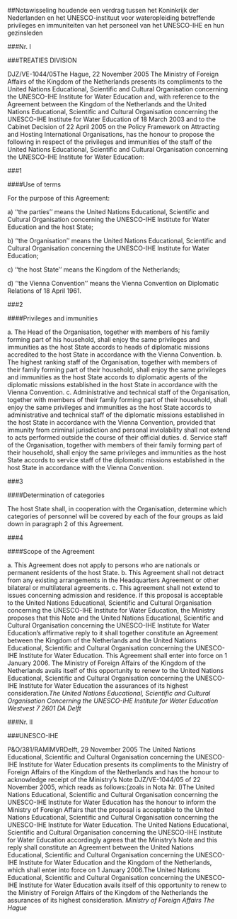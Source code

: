 <meta http-equiv='Content-Type' content='text/html; charset=utf-8' />

##Notawisseling houdende een verdrag tussen het Koninkrijk der Nederlanden en het UNESCO-instituut voor wateropleiding betreffende privileges en immuniteiten van het personeel van het UNESCO-IHE en hun gezinsleden

###Nr. I 

###TREATIES DIVISION

DJZ/VE-1044/05The Hague, 22 November 2005 The Ministry of Foreign Affairs of the Kingdom of the Netherlands presents its compliments to the United Nations Educational, Scientific and Cultural Organisation concerning the UNESCO-IHE Institute for Water Education and, with reference to the Agreement between the Kingdom of the Netherlands and the United Nations Educational, Scientific and Cultural Organisation concerning the UNESCO-IHE Institute for Water Education of 18 March 2003 and to the Cabinet Decision of 22 April 2005 on the Policy Framework on Attracting and Hosting International Organisations, has the honour to propose the following in respect of the privileges and immunities of the staff of the United Nations Educational, Scientific and Cultural Organisation concerning the UNESCO-IHE Institute for Water Education:

###1 

####Use of terms

For the purpose of this Agreement:

a) ‘‘the parties’’ means the United Nations Educational, Scientific and Cultural Organisation concerning the UNESCO-IHE Institute for Water Education and the host State;   

b) ‘‘the Organisation’’ means the United Nations Educational, Scientific and Cultural Organisation concerning the UNESCO-IHE Institute for Water Education;  

c) ‘‘the host State’’ means the Kingdom of the Netherlands;  

d) ‘‘the Vienna Convention’’ means the Vienna Convention on Diplomatic Relations of 18 April 1961.  

###2 

####Privileges and immunities

a. The Head of the Organisation, together with members of his family forming part of his household, shall enjoy the same privileges and immunities as the host State accords to heads of diplomatic missions accredited to the host State in accordance with the Vienna Convention.
b. The highest ranking staff of the Organisation, together with members of their family forming part of their household, shall enjoy the same privileges and immunities as the host State accords to diplomatic agents of the diplomatic missions established in the host State in accordance with the Vienna Convention.
c. Administrative and technical staff of the Organisation, together with members of their family forming part of their household, shall enjoy the same privileges and immunities as the host State accords to administrative and technical staff of the diplomatic missions established in the host State in accordance with the Vienna Convention, provided that immunity from criminal jurisdiction and personal inviolability shall not extend to acts performed outside the course of their official duties.
d. Service staff of the Organisation, together with members of their family forming part of their household, shall enjoy the same privileges and immunities as the host State accords to service staff of the diplomatic missions established in the host State in accordance with the Vienna Convention.

###3 

####Determination of categories

The host State shall, in cooperation with the Organisation, determine which categories of personnel will be covered by each of the four groups as laid down in paragraph 2 of this Agreement.

###4 

####Scope of the Agreement

a. This Agreement does not apply to persons who are nationals or permanent residents of the host State.
b. This Agreement shall not detract from any existing arrangements in the Headquarters Agreement or other bilateral or multilateral agreements.
c. This agreement shall not extend to issues concerning admission and residence.
If this proposal is acceptable to the United Nations Educational, Scientific and Cultural Organisation concerning the UNESCO-IHE Institute for Water Education, the Ministry proposes that this Note and the United Nations Educational, Scientific and Cultural Organisation concerning the UNESCO-IHE Institute for Water Education’s affirmative reply to it shall together constitute an Agreement between the Kingdom of the Netherlands and the United Nations Educational, Scientific and Cultural Organisation concerning the UNESCO-IHE Institute for Water Education. This Agreement shall enter into force on 1 January 2006. The Ministry of Foreign Affairs of the Kingdom of the Netherlands avails itself of this opportunity to renew to the United Nations Educational, Scientific and Cultural Organisation concerning the UNESCO-IHE Institute for Water Education the assurances of its highest consideration.*The United Nations Educational, Scientific and Cultural Organisation*   *Concerning the UNESCO-IHE Institute for Water Education*   *Westvest 7*   *2601 DA Delft* 

###Nr. II 

###UNESCO-IHE

P&O/381/RAMIMVRDelft, 29 November 2005 The United Nations Educational, Scientific and Cultural Organisation concerning the UNESCO-IHE Institute for Water Education presents its compliments to the Ministry of Foreign Affairs of the Kingdom of the Netherlands and has the honour to acknowledge receipt of the Ministry’s Note DJZ/VE-1044/05 of 22 November 2005, which reads as follows:(zoals in Nota Nr. I)The United Nations Educational, Scientific and Cultural Organisation concerning the UNESCO-IHE Institute for Water Education has the honour to inform the Ministry of Foreign Affairs that the proposal is acceptable to the United Nations Educational, Scientific and Cultural Organisation concerning the UNESCO-IHE Institute for Water Education. The United Nations Educational, Scientific and Cultural Organisation concerning the UNESCO-IHE Institute for Water Education accordingly agrees that the Ministry’s Note and this reply shall constitute an Agreement between the United Nations Educational, Scientific and Cultural Organisation concerning the UNESCO-IHE Institute for Water Education and the Kingdom of the Netherlands, which shall enter into force on 1 January 2006.The United Nations Educational, Scientific and Cultural Organisation concerning the UNESCO-IHE Institute for Water Education avails itself of this opportunity to renew to the Ministry of Foreign Affairs of the Kingdom of the Netherlands the assurances of its highest consideration. *Ministry of Foreign Affairs* *The Hague*
